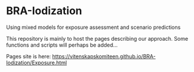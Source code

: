 # BRA-Iodization
Using mixed models for exposure assessment and scenario predictions

This repository is mainly to host the pages describing our approach. Some functions and scripts will perhaps be added...

Pages site is here:
https://vitenskapskomiteen.github.io/BRA-Iodization/Exposure.html

